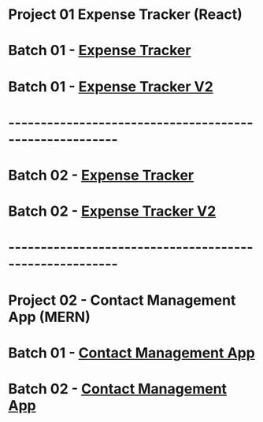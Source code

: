 # Project 01 Expense Tracker (React)

# Batch 01 - [Expense Tracker](https://github.com/BasitHussain79/Bano_Qabil_React_Complete_Guide/tree/expense_tracker_batch01)

# Batch 01 - [Expense Tracker V2](https://github.com/BasitHussain79/Bano_Qabil_React_Complete_Guide/tree/expense_tracker_v2_batch01)

# -------------------------------------------------------

# Batch 02 - [Expense Tracker](https://github.com/BasitHussain79/Bano_Qabil_React_Complete_Guide/tree/expense_tracker_batch02)

# Batch 02 - [Expense Tracker V2](https://github.com/BasitHussain79/Bano_Qabil_React_Complete_Guide/tree/expense_tracker_v2_batch02)

# -------------------------------------------------------

# Project 02 - Contact Management App (MERN)

# Batch 01 - [Contact Management App](https://github.com/BasitHussain79/Bano_Qabil_React_Complete_Guide/tree/contactManagementApp-batch01)

# Batch 02 - [Contact Management App](https://github.com/BasitHussain79/Bano_Qabil_React_Complete_Guide/tree/contactManagementApp-batch02)
